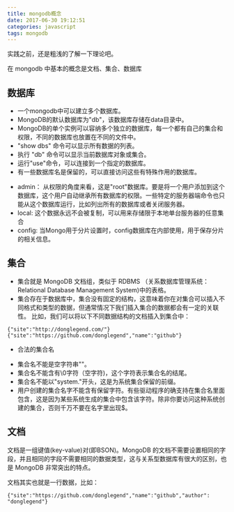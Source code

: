 ```yaml
---
title: mongodb概念
date: 2017-06-30 19:12:51
categories: javascript
tags: mongodb
---
```

实践之前，还是粗浅的了解一下理论吧。
<!-- more -->

在 mongodb 中基本的概念是文档、集合、数据库

## 数据库

- 一个mongodb中可以建立多个数据库。
- MongoDB的默认数据库为"db"，该数据库存储在data目录中。
- MongoDB的单个实例可以容纳多个独立的数据库，每一个都有自己的集合和权限，不同的数据库也放置在不同的文件中。
- "show dbs" 命令可以显示所有数据的列表。
- 执行 "db" 命令可以显示当前数据库对象或集合。
- 运行"use"命令，可以连接到一个指定的数据库。
- 有一些数据库名是保留的，可以直接访问这些有特殊作用的数据库。
 * admin： 从权限的角度来看，这是"root"数据库。要是将一个用户添加到这个数据库，这个用户自动继承所有数据库的权限。一些特定的服务器端命令也只能从这个数据库运行，比如列出所有的数据库或者关闭服务器。
 * local: 这个数据永远不会被复制，可以用来存储限于本地单台服务器的任意集合
 * config: 当Mongo用于分片设置时，config数据库在内部使用，用于保存分片的相关信息。


## 集合
- 集合就是 MongoDB 文档组，类似于 RDBMS （关系数据库管理系统：Relational Database Management System)中的表格。
- 集合存在于数据库中，集合没有固定的结构，这意味着你在对集合可以插入不同格式和类型的数据，但通常情况下我们插入集合的数据都会有一定的关联性。
比如，我们可以将以下不同数据结构的文档插入到集合中：
```
{"site":"http://donglegend.com/"}
{"site":"https://github.com/donglegend","name":"github"}
```
- 合法的集合名
 * 集合名不能是空字符串""。
 * 集合名不能含有\0字符（空字符)，这个字符表示集合名的结尾。
 * 集合名不能以"system."开头，这是为系统集合保留的前缀。
 * 用户创建的集合名字不能含有保留字符。有些驱动程序的确支持在集合名里面包含，这是因为某些系统生成的集合中包含该字符。除非你要访问这种系统创建的集合，否则千万不要在名字里出现$。　

 ## 文档
 文档是一组键值(key-value)对(即BSON)。MongoDB 的文档不需要设置相同的字段，并且相同的字段不需要相同的数据类型，这与关系型数据库有很大的区别，也是 MongoDB 非常突出的特点。
 
 文档其实也就是一行数据，比如：
 ```
 {"site":"https://github.com/donglegend","name":"github","author": "donglegend"}
 ```
